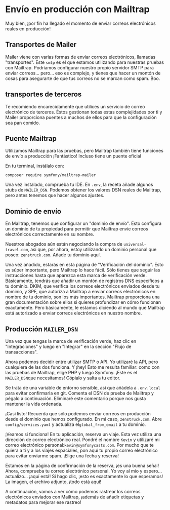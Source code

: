 # Envío en producción con Mailtrap

Muy bien, ¡por fin ha llegado el momento de enviar correos electrónicos reales en producción!

## Transportes de Mailer

Mailer viene con varias formas de enviar correos electrónicos, llamadas "transportes". Este `smtp` es el que estamos utilizando para nuestras pruebas con Mailtrap. Podríamos configurar nuestro propio servidor SMTP para enviar correos... pero... eso es complejo, y tienes que hacer un montón de cosas para asegurarte de que tus correos no se marcan como spam. Boo.

## transportes de terceros

Te recomiendo encarecidamente que utilices un servicio de correo electrónico de terceros. Éstos gestionan todas estas complejidades por ti y Mailer proporciona puentes a muchos de ellos para que la configuración sea pan comido.

## Puente Mailtrap

Utilizamos Mailtrap para las pruebas, pero Mailtrap también tiene funciones de envío a producción ¡Fantástico! Incluso tiene un puente oficial

En tu terminal, instálalo con:

```terminal
composer require symfony/mailtrap-mailer
```

Una vez instalado, comprueba tu IDE. En `.env`, la receta añade algunos stubs de `MAILER_DSN`. Podemos obtener los valores DSN reales de Mailtrap, pero antes tenemos que hacer algunos ajustes.

## Dominio de envío

En Mailtrap, tenemos que configurar un "dominio de envío". Esto configura un dominio de tu propiedad para permitir que Mailtrap envíe correos electrónicos correctamente en su nombre.

Nuestros abogados aún están negociando la compra de `universal-travel.com`, así que, por ahora, estoy utilizando un dominio personal que poseo: `zenstruck.com`. Añade tu dominio aquí.

Una vez añadido, estarás en esta página de "Verificación del dominio". Esto es súper importante, pero Mailtrap lo hace fácil. Sólo tienes que seguir las instrucciones hasta que aparezca esta marca de verificación verde. Básicamente, tendrás que añadir un montón de registros DNS específicos a tu dominio. DKIM, que verifica los correos electrónicos enviados desde tu dominio, y SPF, que autoriza a Mailtrap a enviar correos electrónicos en nombre de tu dominio, son los más importantes. Mailtrap proporciona una gran documentación sobre ellos si quieres profundizar en cómo funcionan exactamente. Pero básicamente, le estamos diciendo al mundo que Mailtrap está autorizado a enviar correos electrónicos en nuestro nombre.

## Producción `MAILER_DSN`

Una vez que tengas la marca de verificación verde, haz clic en "Integraciones" y luego en "Integrar" en la sección "Flujo de transacciones".

Ahora podemos decidir entre utilizar SMTP o API. Yo utilizaré la API, pero cualquiera de las dos funciona. Y ¡hey! Esto me resulta familiar: como con las pruebas de Mailtrap, elige PHP y luego Symfony. ¡Este es el `MAILER_DSN`que necesitamos! Cópialo y salta a tu editor.

Se trata de una variable de entorno sensible, así que añádela a `.env.local` para evitar confirmarla en git. Comenta el DSN de prueba de Mailtrap y pégalo a continuación. Eliminaré este comentario porque nos gusta mantener la vida ordenada.

¡Casi listo! Recuerda que sólo podemos enviar correos en producción desde el dominio que hemos configurado. En mi caso, `zenstruck.com`. Abre `config/services.yaml` y actualiza el`global_from_email` a tu dominio.

¡Veamos si funciona! En tu aplicación, reserva un viaje. Esta vez utiliza una dirección de correo electrónico real. Pondré el nombre `Kevin` y utilizaré mi correo electrónico personal:`kevin@symfonycasts.com`. Por mucho que te quiera a ti y a los viajes espaciales, pon aquí tu propio correo electrónico para evitar enviarme spam. ¡Elige una fecha y reserva!

Estamos en la página de confirmación de la reserva, ¡es una buena señal! Ahora, comprueba tu correo electrónico personal. Yo voy al mío y espero... actualizo... ¡aquí está! Si hago clic, ¡esto es exactamente lo que esperamos! La imagen, el archivo adjunto, ¡todo está aquí!

A continuación, vamos a ver cómo podemos rastrear los correos electrónicos enviados con Mailtrap, ¡además de añadir etiquetas y metadatos para mejorar ese rastreo!

